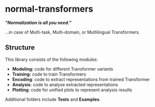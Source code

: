 # normal-transformers
**_"Normalization is all you need."_**

...in case of Multi-task, Multi-domain, or Multilingual Transformers.

## Structure
This library consists of the following modules:
* **Modeling:** code for different Transformer variants
* **Training:** code to train Transformers
* **Encoding**: code to extract representations from trained Transformer
* **Analysis**: code to analyse extracted representations
* **Plotting**: code for unified plots to represent analysis results

Additional folders include **Tests** and **Examples**.